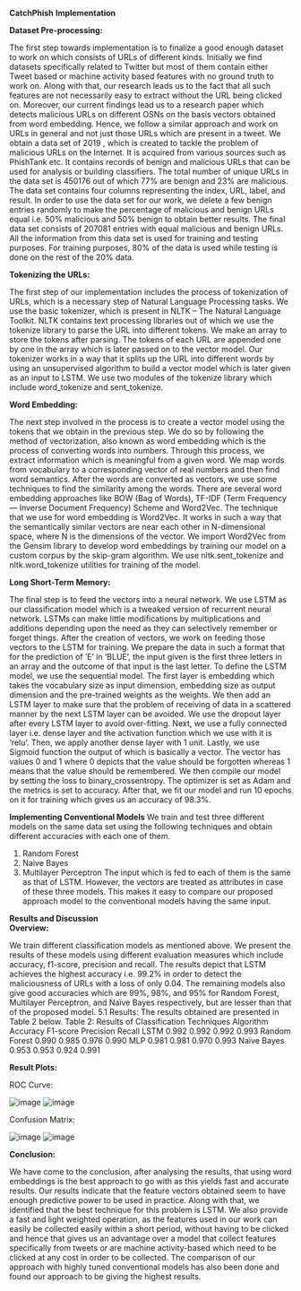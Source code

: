 **CatchPhish**
**Implementation**

**Dataset Pre-processing:**

The first step towards implementation is to finalize a good enough dataset to work on which consists of URLs of different kinds. Initially we find datasets specifically related to Twitter but most of them contain either Tweet based or machine activity based features with no ground truth to work on. Along with that, our research leads us to the fact that all such features are not necessarily easy to extract without the URL being clicked on. Moreover, our current findings lead us to a research paper  which detects malicious URLs on different OSNs on the basis vectors obtained from word embedding. Hence, we follow a similar approach and work on URLs in general and not just those URLs which are present in a tweet. 
We obtain a data set of 2019 , which is created to tackle the problem of malicious URLs on the Internet. It is acquired from various sources such as PhishTank etc. It contains records of benign and malicious URLs that can be used for analysis or building classifiers. The total number of unique URLs in the data set is 450176 out of which 77% are benign and 23% are malicious. The data set contains four columns representing the index, URL, label, and result. 
In order to use the data set for our work, we delete a few benign entries randomly to make the percentage of malicious and benign URLs equal i.e. 50% malicious and 50% benign to obtain better results. The final data set consists of 207081 entries with equal malicious and benign URLs. All the information from this data set is used for training and testing purposes. For training purposes, 80% of the data is used while testing is done on the rest of the 20% data. 

**Tokenizing the URLs:**

The first step of our implementation includes the process of tokenization of URLs, which is a necessary step of Natural Language Processing tasks. We use the basic tokenizer, which is present in NLTK – The Natural Language Toolkit. NLTK contains text processing libraries out of which we use the tokenize library to parse the URL into different tokens. We make an array to store the tokens after parsing. The tokens of each URL are appended one by one in the array which is later passed on to the vector model. Our tokenizer works in a way that it splits up the URL into different words by using an unsupervised algorithm to build a vector model which is later given as an input to LSTM. We use two modules of the tokenize library which include word_tokenize and sent_tokenize. 


**Word Embedding:**

The next step involved in the process is to create a vector model using the tokens that we obtain in the previous step. We do so by following the method of vectorization, also known as word embedding which is the process of converting words into numbers. Through this process, we extract information which is meaningful from a given word. We map words from vocabulary to a corresponding vector of real numbers and then find word semantics. After the words are converted as vectors, we use some techniques to find the similarity among the words. There are several word embedding approaches like BOW (Bag of Words), TF-IDF (Term Frequency — Inverse Document Frequency) Scheme and Word2Vec. The technique that we use for word embedding is Word2Vec. It works in such a way that the semantically similar vectors are near each other in N-dimensional space, where N is the dimensions of the vector. We import Word2Vec from the Gensim library to develop word embeddings by training our model on a custom corpus by the skip-gram algorithm. We use nltk.sent_tokenize and nltk.word_tokenize utilities for training of the model.

**Long Short-Term Memory:**

The final step is to feed the vectors into a neural network. We use LSTM as our classification model which is a tweaked version of recurrent neural network. LSTMs can make little modifications by multiplications and additions depending upon the need as they can selectively remember or forget things. After the creation of vectors, we work on feeding those vectors to the LSTM for training. We prepare the data in such a format that for the prediction of ’E’ in ’BLUE’, the input given is the first three letters in an array and the outcome of that input is the last letter. To define the LSTM model, we use the sequential model. The first layer is embedding which takes the vocabulary size as input dimension, embedding size as output dimension and the pre-trained weights as the weights. We then add an LSTM layer to make sure that the problem of receiving of data in a scattered manner by the next LSTM layer can be avoided. We use the dropout layer after every LSTM layer to avoid over-fitting. Next, we use a fully connected layer i.e. dense layer and the activation function which we use with it is ‘relu’. Then, we apply another dense layer with 1 unit. Lastly, we use Sigmoid function the output of which is basically a vector. The vector has values 0 and 1 where 0 depicts that the value should be forgotten whereas 1 means that the value should be remembered. We then compile our model by setting the loss to binary_crossentropy. The optimizer is set as Adam and the metrics is set to accuracy. After that, we fit our model and run 10 epochs on it for training which gives us an accuracy of 98.3%. 

**Implementing Conventional Models**
We train and test three different models on the same data set using the following techniques and obtain different accuracies with each one of them. 
1.	Random Forest
2.	Naive Bayes
3.	Multilayer Perceptron
The input which is fed to each of them is the same as that of LSTM. However, the vectors are treated as attributes in case of these three models. This makes it easy to compare our proposed approach model to the conventional models having the same input.

**Results and Discussion  
Overview:**

We train different classification models as mentioned above. We present the results of these models using different evaluation measures which include accuracy, f1-score, precision and recall. The results depict that LSTM achieves the highest accuracy i.e. 99.2% in order to detect the maliciousness of URLs with a loss of only 0.04. The remaining models also give good accuracies which are 99%, 98%, and 95% for Random Forest, Multilayer Perceptron, and Naïve Bayes respectively, but are lesser than that of the proposed model. 
5.1 Results:
The results obtained are presented in Table 2 below.
Table 2: Results of Classification Techniques
Algorithm	Accuracy	F1-score	Precision	Recall
LSTM	0.992	0.992	0.992	0.993
Random Forest	0.990	0.985	0.976	0.990
MLP	0.981	0.981	0.970	0.993
Naïve Bayes	0.953	0.953	0.924	0.991

**Result Plots:**

ROC Curve:


![image](https://user-images.githubusercontent.com/55654110/149082806-a0b358c5-792e-4995-93cf-9ab98b4c817a.png)
![image](https://user-images.githubusercontent.com/55654110/149082884-41a93e25-bfd2-427d-9fc5-068f5578dd07.png)

Confusion Matrix:

![image](https://user-images.githubusercontent.com/55654110/149082934-59c496ab-1787-4bdd-9604-f7c1136b975a.png)
![image](https://user-images.githubusercontent.com/55654110/149082950-28ed618f-a6a4-4708-8040-e5d6293e652c.png)

**Conclusion:**

We have come to the conclusion, after analysing the results, that using word embeddings is the best approach to go with as this yields fast and accurate results. Our results indicate that the feature vectors obtained seem to have enough predictive power to be used in practice. Along with that, we identified that the best technique for this problem is LSTM. We also provide a fast and light weighted operation, as the features used in our work can easily be collected easily within a short period, without having to be clicked and hence that gives us an advantage over a model that collect features specifically from tweets or are machine activity-based which need to be clicked at any cost in order to be collected. The comparison of our approach with highly tuned conventional models has also been done and found our approach to be giving the highest results. 


